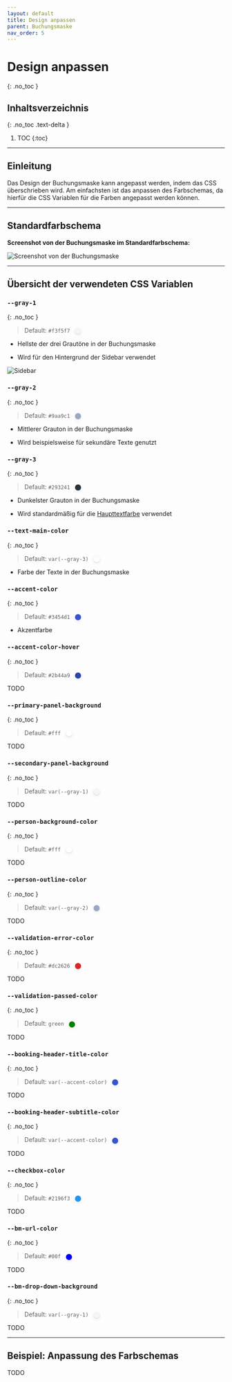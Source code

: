 ```yaml
---
layout: default
title: Design anpassen
parent: Buchungsmaske
nav_order: 5
---
```


# Design anpassen
{: .no_toc }

## Inhaltsverzeichnis
{: .no_toc .text-delta }

1. TOC
{:toc}

---

## Einleitung

Das Design der Buchungsmaske kann angepasst werden, indem das CSS überschrieben wird. Am einfachsten ist das anpassen des Farbschemas, da hierfür die CSS Variablen für die Farben angepasst werden können.

---

## Standardfarbschema

**Screenshot von der Buchungsmaske im Standardfarbschema:**

![Screenshot von der Buchungsmaske](/CADI-Documentation/img/screenshot5.png)

---

## Übersicht der verwendeten CSS Variablen

### `--gray-1`
{: .no_toc }

> Default: `#f3f5f7` <span style="background-color: #f3f5f7; width: 1em; height: 1em; display: inline-block; vertical-align: middle; border-radius: 50%; margin-left: 8px; box-shadow: 0 1px 2px rgba(0,0,0,0.12), 0 3px 10px rgba(0,0,0,0.08);"></span>

- Hellste der drei Grautöne in der Buchungsmaske

- Wird für den Hintergrund der Sidebar verwendet

![Sidebar](/CADI-Documentation/img/screenshotSidebar.png)

### `--gray-2`
{: .no_toc }

> Default: `#9aa9c1` <span style="background-color: #9aa9c1; width: 1em; height: 1em; display: inline-block; vertical-align: middle; border-radius: 50%; margin-left: 8px; box-shadow: 0 1px 2px rgba(0,0,0,0.12), 0 3px 10px rgba(0,0,0,0.08);"></span>

- Mittlerer Grauton in der Buchungsmaske

- Wird beispielsweise für sekundäre Texte genutzt

### `--gray-3`
{: .no_toc }

> Default: `#293241` <span style="background-color: #293241; width: 1em; height: 1em; display: inline-block; vertical-align: middle; border-radius: 50%; margin-left: 8px; box-shadow: 0 1px 2px rgba(0,0,0,0.12), 0 3px 10px rgba(0,0,0,0.08);"></span>

- Dunkelster Grauton in der Buchungsmaske

- Wird standardmäßig für die [Haupttextfarbe](#text-main-color) verwendet

### `--text-main-color`
{: .no_toc }

> Default: `var(--gray-3)` <span style="background-color: var(--gray-3); width: 1em; height: 1em; display: inline-block; vertical-align: middle; border-radius: 50%; margin-left: 8px; box-shadow: 0 1px 2px rgba(0,0,0,0.12), 0 3px 10px rgba(0,0,0,0.08);"></span>

- Farbe der Texte in der Buchungsmaske

### `--accent-color`
{: .no_toc }

> Default: `#3454d1` <span style="background-color: #3454d1; width: 1em; height: 1em; display: inline-block; vertical-align: middle; border-radius: 50%; margin-left: 8px; box-shadow: 0 1px 2px rgba(0,0,0,0.12), 0 3px 10px rgba(0,0,0,0.08);"></span>

- Akzentfarbe

### `--accent-color-hover`
{: .no_toc }

> Default: `#2b44a9` <span style="background-color: #2b44a9; width: 1em; height: 1em; display: inline-block; vertical-align: middle; border-radius: 50%; margin-left: 8px; box-shadow: 0 1px 2px rgba(0,0,0,0.12), 0 3px 10px rgba(0,0,0,0.08);"></span>

TODO

### `--primary-panel-background`
{: .no_toc }

> Default: `#fff` <span style="background-color: #fff; width: 1em; height: 1em; display: inline-block; vertical-align: middle; border-radius: 50%; margin-left: 8px; box-shadow: 0 1px 2px rgba(0,0,0,0.12), 0 3px 10px rgba(0,0,0,0.08);"></span>

TODO

### `--secondary-panel-background`
{: .no_toc }

> Default: `var(--gray-1)` <span style="background-color: #f3f5f7; width: 1em; height: 1em; display: inline-block; vertical-align: middle; border-radius: 50%; margin-left: 8px; box-shadow: 0 1px 2px rgba(0,0,0,0.12), 0 3px 10px rgba(0,0,0,0.08);"></span>

TODO

### `--person-background-color`
{: .no_toc }

> Default: `#fff` <span style="background-color: #fff; width: 1em; height: 1em; display: inline-block; vertical-align: middle; border-radius: 50%; margin-left: 8px; box-shadow: 0 1px 2px rgba(0,0,0,0.12), 0 3px 10px rgba(0,0,0,0.08);"></span>

TODO

### `--person-outline-color`
{: .no_toc }

> Default: `var(--gray-2)` <span style="background-color: #9aa9c1; width: 1em; height: 1em; display: inline-block; vertical-align: middle; border-radius: 50%; margin-left: 8px; box-shadow: 0 1px 2px rgba(0,0,0,0.12), 0 3px 10px rgba(0,0,0,0.08);"></span>

TODO

### `--validation-error-color`
{: .no_toc }

> Default: `#dc2626` <span style="background-color: #dc2626; width: 1em; height: 1em; display: inline-block; vertical-align: middle; border-radius: 50%; margin-left: 8px; box-shadow: 0 1px 2px rgba(0,0,0,0.12), 0 3px 10px rgba(0,0,0,0.08);"></span>

TODO

### `--validation-passed-color`
{: .no_toc }

> Default: `green` <span style="background-color: green; width: 1em; height: 1em; display: inline-block; vertical-align: middle; border-radius: 50%; margin-left: 8px; box-shadow: 0 1px 2px rgba(0,0,0,0.12), 0 3px 10px rgba(0,0,0,0.08);"></span>

TODO

### `--booking-header-title-color`
{: .no_toc }

> Default: `var(--accent-color)` <span style="background-color: #3454d1; width: 1em; height: 1em; display: inline-block; vertical-align: middle; border-radius: 50%; margin-left: 8px; box-shadow: 0 1px 2px rgba(0,0,0,0.12), 0 3px 10px rgba(0,0,0,0.08);"></span>

TODO

### `--booking-header-subtitle-color`
{: .no_toc }

> Default: `var(--accent-color)` <span style="background-color: #3454d1; width: 1em; height: 1em; display: inline-block; vertical-align: middle; border-radius: 50%; margin-left: 8px; box-shadow: 0 1px 2px rgba(0,0,0,0.12), 0 3px 10px rgba(0,0,0,0.08);"></span>

TODO

### `--checkbox-color`
{: .no_toc }

> Default: `#2196f3` <span style="background-color: #2196f3; width: 1em; height: 1em; display: inline-block; vertical-align: middle; border-radius: 50%; margin-left: 8px; box-shadow: 0 1px 2px rgba(0,0,0,0.12), 0 3px 10px rgba(0,0,0,0.08);"></span>

TODO

### `--bm-url-color`
{: .no_toc }

> Default: `#00f` <span style="background-color: #00f; width: 1em; height: 1em; display: inline-block; vertical-align: middle; border-radius: 50%; margin-left: 8px; box-shadow: 0 1px 2px rgba(0,0,0,0.12), 0 3px 10px rgba(0,0,0,0.08);"></span>

TODO

### `--bm-drop-down-background`
{: .no_toc }

> Default: `var(--gray-1)` <span style="background-color: #f3f5f7; width: 1em; height: 1em; display: inline-block; vertical-align: middle; border-radius: 50%; margin-left: 8px; box-shadow: 0 1px 2px rgba(0,0,0,0.12), 0 3px 10px rgba(0,0,0,0.08);"></span>

TODO


---

## Beispiel: Anpassung des Farbschemas

TODO